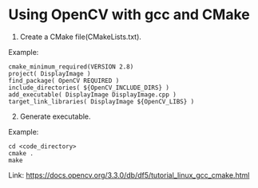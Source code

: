 # Using OpenCV with gcc and CMake
1. Create a CMake file(CMakeLists.txt).

Example:
```
cmake_minimum_required(VERSION 2.8)
project( DisplayImage )
find_package( OpenCV REQUIRED )
include_directories( ${OpenCV_INCLUDE_DIRS} )
add_executable( DisplayImage DisplayImage.cpp )
target_link_libraries( DisplayImage ${OpenCV_LIBS} )
```

2. Generate executable.

Example:
```
cd <code_directory>
cmake .
make
```

Link: https://docs.opencv.org/3.3.0/db/df5/tutorial_linux_gcc_cmake.html
